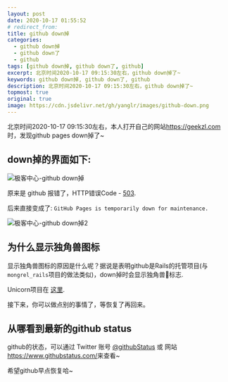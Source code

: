 ```yaml
---
layout: post
date: 2020-10-17 01:55:52
# redirect_from:
title: github down掉
categories:
  - github down掉
  - github down了
  - github
tags: [github down掉, github down了, github]
excerpt: 北京时间2020-10-17 09:15:30左右，github down掉了~
keywords: github down掉, github down了, github
description: 北京时间2020-10-17 09:15:30左右，github down掉了~
topmost: true
original: true
image: https://cdn.jsdelivr.net/gh/yanglr/images/github-down.png
---
```


北京时间2020-10-17 09:15:30左右，本人打开自己的网站<https://geekzl.com>时，发现github pages down掉了~

## down掉的界面如下:
![极客中心-github down掉](https://cdn.jsdelivr.net/gh/yanglr/images/github-down.png)

原来是 github 报错了，HTTP错误Code - [503](https://github.com/503.html).

后来直接变成了:
`GitHub Pages is temporarily down for maintenance.`

![极客中心-github down掉2](https://cdn.jsdelivr.net/gh/yanglr/images/github-pages-down2.png)

## 为什么显示独角兽图标
显示独角兽图标的原因是什么呢？据说是表明github是Rails的托管项目(与`mongrel_rails`项目的做法类似)，down掉时会显示独角兽🦄标志.

Unicorn项目在 [这里](https://github.com/defunkt/unicorn).

接下来，你可以做点别的事情了，等恢复了再回来。

## 从哪看到最新的github status

github的状态，可以通过 Twitter 账号 [@githubStatus](https://twitter.com/githubstatus) 或 网站<https://www.githubstatus.com/>来查看~

希望github早点恢复哈~
